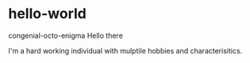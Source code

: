 # hello-world
congenial-octo-enigma
Hello there

I'm a hard working individual with mulptile hobbies and characterisitics.
